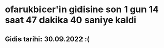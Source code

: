 # ofarukbicer'in gidisine son 1 gun 14 saat 47 dakika 40 saniye kaldi

## Gidis tarihi: 30.09.2022 :(